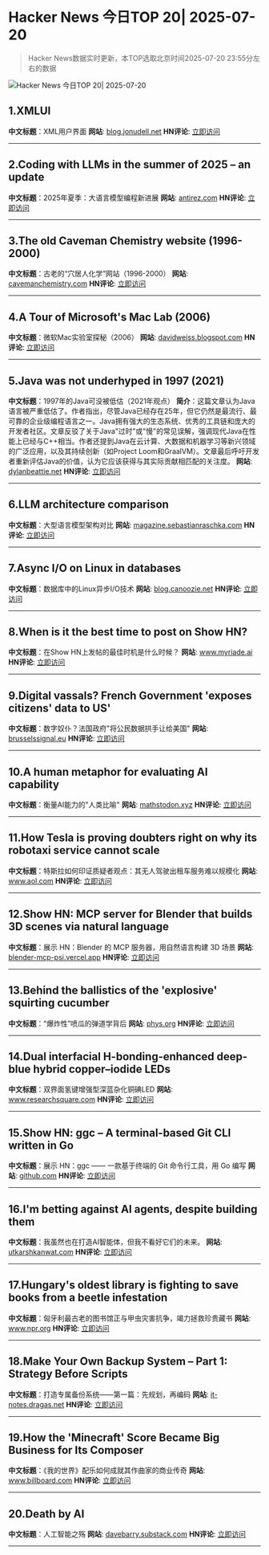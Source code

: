 # Hacker News 今日TOP 20| 2025-07-20

> Hacker News数据实时更新，本TOP选取北京时间2025-07-20 23:55分左右的数据

![Hacker News 今日TOP 20| 2025-07-20](https://img.chuhaix.com/2024/0910_imageFile-1665440404179-628424718_1725901191.png)

## 1.XMLUI
**中文标题**：XML用户界面
**网站**:  <a href='https://blog.jonudell.net/2025/07/18/introducing-xmlui/' target='_blank' rel='nofollow'>blog.jonudell.net</a>
**HN评论**:  <a href='https://news.ycombinator.com/item?id=44625292&utm_source=www.chuhaix.com' target='_blank' rel='nofollow'>立即访问</a>

---

## 2.Coding with LLMs in the summer of 2025 – an update
**中文标题**：2025年夏季：大语言模型编程新进展
**网站**:  <a href='https://antirez.com/news/154' target='_blank' rel='nofollow'>antirez.com</a>
**HN评论**:  <a href='https://news.ycombinator.com/item?id=44623953&utm_source=www.chuhaix.com' target='_blank' rel='nofollow'>立即访问</a>

---

## 3.The old Caveman Chemistry website (1996-2000)
**中文标题**：古老的“穴居人化学”网站（1996-2000）
**网站**:  <a href='https://cavemanchemistry.com/oldcave/' target='_blank' rel='nofollow'>cavemanchemistry.com</a>
**HN评论**:  <a href='https://news.ycombinator.com/item?id=44625360&utm_source=www.chuhaix.com' target='_blank' rel='nofollow'>立即访问</a>

---

## 4.A Tour of Microsoft's Mac Lab (2006)
**中文标题**：微软Mac实验室探秘（2006）
**网站**:  <a href='https://davidweiss.blogspot.com/2006/04/tour-of-microsofts-mac-lab.html' target='_blank' rel='nofollow'>davidweiss.blogspot.com</a>
**HN评论**:  <a href='https://news.ycombinator.com/item?id=44623581&utm_source=www.chuhaix.com' target='_blank' rel='nofollow'>立即访问</a>

---

## 5.Java was not underhyped in 1997 (2021)
**中文标题**：1997年的Java可没被低估（2021年观点）
**简介**：这篇文章认为Java语言被严重低估了。作者指出，尽管Java已经存在25年，但它仍然是最流行、最可靠的企业级编程语言之一。Java拥有强大的生态系统、优秀的工具链和庞大的开发者社区。文章反驳了关于Java"过时"或"慢"的常见误解，强调现代Java在性能上已经与C++相当。作者还提到Java在云计算、大数据和机器学习等新兴领域的广泛应用，以及其持续创新（如Project Loom和GraalVM）。文章最后呼吁开发者重新评估Java的价值，认为它应该获得与其实际贡献相匹配的关注度。
**网站**:  <a href='https://dylanbeattie.net/2021/07/01/java-is-criminally-underhyped.html' target='_blank' rel='nofollow'>dylanbeattie.net</a>
**HN评论**:  <a href='https://news.ycombinator.com/item?id=44590034&utm_source=www.chuhaix.com' target='_blank' rel='nofollow'>立即访问</a>

---

## 6.LLM architecture comparison
**中文标题**：大型语言模型架构对比
**网站**:  <a href='https://magazine.sebastianraschka.com/p/the-big-llm-architecture-comparison' target='_blank' rel='nofollow'>magazine.sebastianraschka.com</a>
**HN评论**:  <a href='https://news.ycombinator.com/item?id=44622608&utm_source=www.chuhaix.com' target='_blank' rel='nofollow'>立即访问</a>

---

## 7.Async I/O on Linux in databases
**中文标题**：数据库中的Linux异步I/O技术
**网站**:  <a href='https://blog.canoozie.net/async-i-o-on-linux-and-durability/' target='_blank' rel='nofollow'>blog.canoozie.net</a>
**HN评论**:  <a href='https://news.ycombinator.com/item?id=44622454&utm_source=www.chuhaix.com' target='_blank' rel='nofollow'>立即访问</a>

---

## 8.When is it the best time to post on Show HN?
**中文标题**：在Show HN上发帖的最佳时机是什么时候？
**网站**:  <a href='https://www.myriade.ai/blogs/when-is-it-the-best-time-to-post-on-show-hn' target='_blank' rel='nofollow'>www.myriade.ai</a>
**HN评论**:  <a href='https://news.ycombinator.com/item?id=44625897&utm_source=www.chuhaix.com' target='_blank' rel='nofollow'>立即访问</a>

---

## 9.Digital vassals? French Government 'exposes citizens' data to US'
**中文标题**：数字奴仆？法国政府"将公民数据拱手让给美国"
**网站**:  <a href='https://brusselssignal.eu/2025/07/digital-vassals-french-government-exposes-citizens-data-to-us/' target='_blank' rel='nofollow'>brusselssignal.eu</a>
**HN评论**:  <a href='https://news.ycombinator.com/item?id=44624114&utm_source=www.chuhaix.com' target='_blank' rel='nofollow'>立即访问</a>

---

## 10.A human metaphor for evaluating AI capability
**中文标题**：衡量AI能力的"人类比喻"
**网站**:  <a href='https://mathstodon.xyz/@tao/114881418225852441' target='_blank' rel='nofollow'>mathstodon.xyz</a>
**HN评论**:  <a href='https://news.ycombinator.com/item?id=44622973&utm_source=www.chuhaix.com' target='_blank' rel='nofollow'>立即访问</a>

---

## 11.How Tesla is proving doubters right on why its robotaxi service cannot scale
**中文标题**：特斯拉如何印证质疑者观点：其无人驾驶出租车服务难以规模化
**网站**:  <a href='https://www.aol.com/elon-gambling-tesla-proving-doubters-090300237.html' target='_blank' rel='nofollow'>www.aol.com</a>
**HN评论**:  <a href='https://news.ycombinator.com/item?id=44624952&utm_source=www.chuhaix.com' target='_blank' rel='nofollow'>立即访问</a>

---

## 12.Show HN: MCP server for Blender that builds 3D scenes via natural language
**中文标题**：展示 HN：Blender 的 MCP 服务器，用自然语言构建 3D 场景
**网站**:  <a href='https://blender-mcp-psi.vercel.app/' target='_blank' rel='nofollow'>blender-mcp-psi.vercel.app</a>
**HN评论**:  <a href='https://news.ycombinator.com/item?id=44622374&utm_source=www.chuhaix.com' target='_blank' rel='nofollow'>立即访问</a>

---

## 13.Behind the ballistics of the 'explosive' squirting cucumber
**中文标题**：“爆炸性”喷瓜的弹道学背后
**网站**:  <a href='https://phys.org/news/2025-07-ballistics-explosive-squirting-cucumber.html' target='_blank' rel='nofollow'>phys.org</a>
**HN评论**:  <a href='https://news.ycombinator.com/item?id=44597727&utm_source=www.chuhaix.com' target='_blank' rel='nofollow'>立即访问</a>

---

## 14.Dual interfacial H-bonding-enhanced deep-blue hybrid copper–iodide LEDs
**中文标题**：双界面氢键增强型深蓝杂化铜碘LED
**网站**:  <a href='https://www.researchsquare.com/article/rs-4114691/v1' target='_blank' rel='nofollow'>www.researchsquare.com</a>
**HN评论**:  <a href='https://news.ycombinator.com/item?id=44588388&utm_source=www.chuhaix.com' target='_blank' rel='nofollow'>立即访问</a>

---

## 15.Show HN: ggc – A terminal-based Git CLI written in Go
**中文标题**：展示 HN：ggc —— 一款基于终端的 Git 命令行工具，用 Go 编写
**网站**:  <a href='https://github.com/bmf-san/ggc' target='_blank' rel='nofollow'>github.com</a>
**HN评论**:  <a href='https://news.ycombinator.com/item?id=44582730&utm_source=www.chuhaix.com' target='_blank' rel='nofollow'>立即访问</a>

---

## 16.I'm betting against AI agents, despite building them
**中文标题**：我虽然也在打造AI智能体，但我不看好它们的未来。
**网站**:  <a href='https://utkarshkanwat.com/writing/betting-against-agents/' target='_blank' rel='nofollow'>utkarshkanwat.com</a>
**HN评论**:  <a href='https://news.ycombinator.com/item?id=44623207&utm_source=www.chuhaix.com' target='_blank' rel='nofollow'>立即访问</a>

---

## 17.Hungary's oldest library is fighting to save books from a beetle infestation
**中文标题**：匈牙利最古老的图书馆正与甲虫灾害抗争，竭力拯救珍贵藏书
**网站**:  <a href='https://www.npr.org/2025/07/14/nx-s1-5467062/hungary-library-books-beetles' target='_blank' rel='nofollow'>www.npr.org</a>
**HN评论**:  <a href='https://news.ycombinator.com/item?id=44583316&utm_source=www.chuhaix.com' target='_blank' rel='nofollow'>立即访问</a>

---

## 18.Make Your Own Backup System – Part 1: Strategy Before Scripts
**中文标题**：打造专属备份系统——第一篇：先规划，再编码
**网站**:  <a href='https://it-notes.dragas.net/2025/07/18/make-your-own-backup-system-part-1-strategy-before-scripts/' target='_blank' rel='nofollow'>it-notes.dragas.net</a>
**HN评论**:  <a href='https://news.ycombinator.com/item?id=44618687&utm_source=www.chuhaix.com' target='_blank' rel='nofollow'>立即访问</a>

---

## 19.How the 'Minecraft' Score Became Big Business for Its Composer
**中文标题**：《我的世界》配乐如何成就其作曲家的商业传奇
**网站**:  <a href='https://www.billboard.com/pro/how-minecraft-score-became-big-business-for-composer/' target='_blank' rel='nofollow'>www.billboard.com</a>
**HN评论**:  <a href='https://news.ycombinator.com/item?id=44581725&utm_source=www.chuhaix.com' target='_blank' rel='nofollow'>立即访问</a>

---

## 20.Death by AI
**中文标题**：人工智能之殇
**网站**:  <a href='https://davebarry.substack.com/p/death-by-ai' target='_blank' rel='nofollow'>davebarry.substack.com</a>
**HN评论**:  <a href='https://news.ycombinator.com/item?id=44615801&utm_source=www.chuhaix.com' target='_blank' rel='nofollow'>立即访问</a>

---

